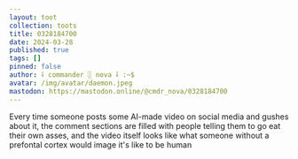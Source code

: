 ```yaml
---
layout: toot
collection: toots
title: 0328184700
date: 2024-03-28
published: true
tags: []
pinned: false
author: ⸸ commander ░ nova ⸸ :~$
avatar: /img/avatar/daemon.jpeg
mastodon: https://mastodon.online/@cmdr_nova/0328184700
---
```


Every time someone posts some AI-made video on social media and gushes about it, the comment sections are filled with people telling them to go eat their own asses, and the video itself looks like what someone without a prefontal cortex would image it's like to be human
